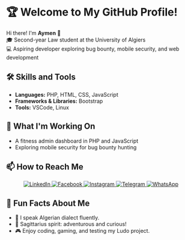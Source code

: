 # 🏆 **Welcome to My GitHub Profile!**

Hi there! I'm **Aymen** 👋  
🎓 Second-year Law student at the University of Algiers  
💻 Aspiring developer exploring bug bounty, mobile security, and web development  

## 🛠 **Skills and Tools**  
- **Languages:** PHP, HTML, CSS, JavaScript  
- **Frameworks & Libraries:** Bootstrap  
- **Tools:** VSCode, Linux  

## 🌟 **What I'm Working On**   
- A fitness admin dashboard in PHP and JavaScript  
- Exploring mobile security for bug bounty hunting  

## 📫 **How to Reach Me**  
<p align="center">
  <a href="https://www.linkedin.com/in/mjtbyy-jakob-17a493328/" target="_blank">
    <img src="https://img.shields.io/badge/LinkedIn-%230077B5.svg?style=for-the-badge&logo=linkedin&logoColor=white" alt="LinkedIn">
  </a>
  <a href="https://www.facebook.com/mjtbyy.jakob" target="_blank">
    <img src="https://img.shields.io/badge/Facebook-%231877F2.svg?style=for-the-badge&logo=facebook&logoColor=white" alt="Facebook">
  </a>
  <a href="https://www.instagram.com/aymen_x_x_kdr/" target="_blank">
    <img src="https://img.shields.io/badge/Instagram-%23E4405F.svg?style=for-the-badge&logo=instagram&logoColor=white" alt="Instagram">
  </a>
  <a href="https://t.me/@Alan_Ziver" target="_blank">
    <img src="https://img.shields.io/badge/Telegram-%232CA5E0.svg?style=for-the-badge&logo=telegram&logoColor=white" alt="Telegram">
  </a>
  <a href="https://wa.me/213666348907" target="_blank">
    <img src="https://img.shields.io/badge/WhatsApp-%25D4ED3A.svg?style=for-the-badge&logo=whatsapp&logoColor=white" alt="WhatsApp">
  </a>
</p>


## 🎯 **Fun Facts About Me**  
- 💬 I speak Algerian dialect fluently.  
- 🌌 Sagittarius spirit: adventurous and curious!  
- 🎮 Enjoy coding, gaming, and testing my Ludo project.  
